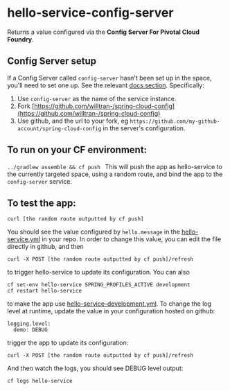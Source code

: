 # hello-service-config-server
Returns a value configured via the **Config Server For Pivotal Cloud Foundry**.

## Config Server setup
If a Config Server called ```config-server``` hasn't been set up in the space, you'll need to set one up. See the relevant [docs section](http://cf-p1-docs-staging.cfapps.io/spring-cloud-services/config-server/#create-config-server). Specifically: 

1. Use ```config-server``` as the name of the service instance.
2. Fork [https://github.com/willtran-/spring-cloud-config](https://github.com/willtran-/spring-cloud-config)
3. Use github, and the url to your fork, eg ```https://github.com/my-github-account/spring-cloud-config``` in the server's configuration.

## To run on your CF environment:
```../gradlew assemble && cf push ```
This will push the app as hello-service to the currently targeted space, using a random route, and bind the app to the ```config-server``` service.

## To test the app:
``` curl [the random route outputted by cf push] ```

You should see the value configured by ```hello.message``` in the [hello-service.yml](https://github.com/willtran-/spring-cloud-config/blob/master/hello-service.yml) in your repo. In order to change this value, you can edit the file directly in github, and then  

```curl -X POST [the random route outputted by cf push]/refresh```

to trigger hello-service to update its configuration. You can also

``` 
cf set-env hello-service SPRING_PROFILES_ACTIVE development 
cf restart hello-service
```

to make the app use [hello-service-development.yml](https://github.com/willtran-/spring-cloud-config/blob/master/hello-service.yml). To change the log level at runtime, update the value in your configuration hosted on github:

```
logging.level:
  demo: DEBUG
```
trigger the app to update its configuration:

```curl -X POST [the random route outputted by cf push]/refresh```

And then watch the logs, you should see DEBUG level output:

```cf logs hello-service```

